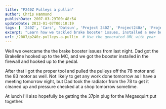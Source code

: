 ```yaml
---
title: "P240Z Pulleys a pullin"
author: Chris Hammond
publishDate: 2007-03-29T00:48:54
updateDate: 2013-01-07T00:10:19
tags: [ '240Z', 'Cars', 'Datsun', 'Project 240Z', 'Project240z', 'Project240Zcom' ]
excerpt: "Learn how we tackled brake booster issues, installed a new booster, and prepped radiators for cleaning in our latest car restoration update."
url: /2007/p240z-pulleys-a-pullin  # Use the generated URL with year
---
```

<P>Well we overcame the the brake booster issues from last night. Dad got the Brakeline hooked up to the MC, and we got the booster installed in the firewall and hooked up to the pedal.</P> <P>After that I got the proper tool and pulled the pulleys off the 78 motor and the 83 motor as well. Not likely to get any work done tomorrow as I have a meeting tomorrow night, but Dad took the radiator from the 78 to get it cleaned up and pressure checked at a shop tomorrow sometime.</P> <P>At lunch I'll also hopefully be getting the 37pin plug for the Megasquirt put together.</P>

